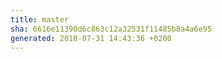 ```yaml
---
title: master
sha: 6616e11390d6c863c12a32531f11485b8a4a6e95
generated: 2018-07-31 14:43:36 +0200
---
```

